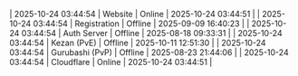 | 2025-10-24 03:44:54 | Website | Online | 2025-10-24 03:44:51 |
| 2025-10-24 03:44:54 | Registration | Offline | 2025-09-09 16:40:23 |
| 2025-10-24 03:44:54 | Auth Server | Offline | 2025-08-18 09:33:31 |
| 2025-10-24 03:44:54 | Kezan (PvE) | Offline | 2025-10-11 12:51:30 |
| 2025-10-24 03:44:54 | Gurubashi (PvP) | Offline | 2025-08-23 21:44:06 |
| 2025-10-24 03:44:54 | Cloudflare | Online | 2025-10-24 03:44:51 |
